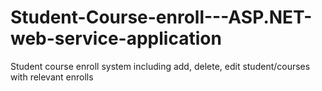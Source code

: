# Student-Course-enroll---ASP.NET-web-service-application
Student course enroll system including add, delete, edit student/courses with relevant enrolls
